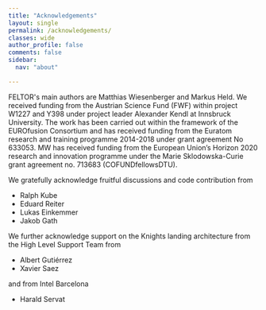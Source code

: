 ```yaml
---
title: "Acknowledgements"
layout: single
permalink: /acknowledgements/
classes: wide
author_profile: false
comments: false
sidebar:
  nav: "about"

---
```


FELTOR's main authors are Matthias Wiesenberger and Markus Held.
We received funding from the Austrian Science Fund (FWF) within
project W1227 and Y398 under project leader Alexander Kendl at
Innsbruck University.
The work has been carried out within
the framework of the EUROfusion Consortium and has received funding
from the Euratom research and training programme 2014-2018 under
grant agreement No 633053.
MW has received funding from the European Union’s Horizon 2020
research and innovation programme under the Marie
Sklodowska-Curie grant agreement no. 713683 (COFUNDfellowsDTU).

We gratefully acknowledge fruitful discussions and code contribution from

* Ralph Kube
* Eduard Reiter
* Lukas Einkemmer
* Jakob Gath

We further acknowledge support on the Knights landing architecture from
the High Level Support Team from

* Albert Gutiérrez
* Xavier Saez

and from Intel Barcelona

* Harald Servat